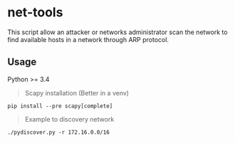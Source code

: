 # net-tools
This script allow an attacker or networks administrator scan the network to find available hosts in a network through ARP protocol.

## Usage
Python >= 3.4
> Scapy installation (Better in a venv)

`pip install --pre scapy[complete]`

> Example to discovery network

`./pydiscover.py -r 172.16.0.0/16`
